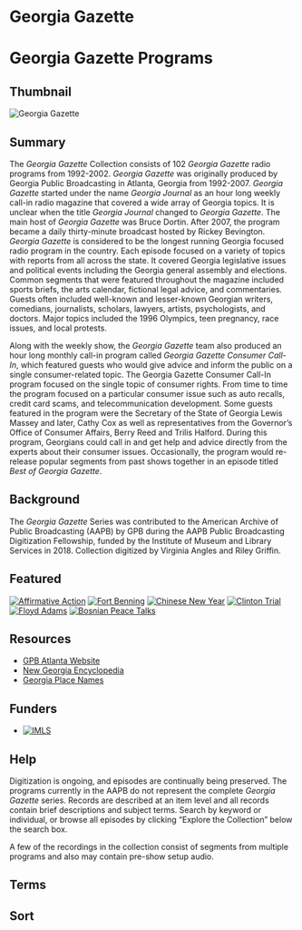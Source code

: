 # Georgia Gazette
# Georgia Gazette Programs

## Thumbnail

![Georgia Gazette](https://thumb.ibb.co/kitByn/about_gpb_building_front_0.jpg)

## Summary

The <em>Georgia Gazette</em> Collection consists of 102 <em>Georgia Gazette</em> radio programs from 1992-2002. <em> Georgia Gazette</em> was originally produced by Georgia Public Broadcasting in Atlanta, Georgia from 1992-2007. <em>Georgia Gazette</em> started under the name <em>Georgia Journal</em> as an hour long weekly call-in radio magazine that covered a wide array of Georgia topics. It is unclear when the title <em>Georgia Journal</em> changed to <em>Georgia Gazette</em>. The main host of <em>Georgia Gazette</em> was Bruce Dortin. After 2007, the program became a daily thirty-minute broadcast hosted by Rickey Bevington. <em>Georgia Gazette</em> is considered to be the longest running Georgia focused radio program in the country. Each episode focused on a variety of topics with reports from all across the state. It covered Georgia legislative issues and political events including the Georgia general assembly and elections. Common segments that were featured throughout the magazine included sports briefs, the arts calendar, fictional legal advice, and commentaries. Guests often included well-known and lesser-known Georgian writers, comedians, journalists, scholars, lawyers, artists, psychologists, and doctors. Major topics included the 1996 Olympics, teen pregnancy, race issues, and local protests.

Along with the weekly show, the <em>Georgia Gazette</em> team also produced an hour long monthly call-in program called <em>Georgia Gazette Consumer Call-In</em>, which featured guests who would give advice and inform the public on a single consumer-related topic. The Georgia Gazette Consumer Call-In program focused on the single topic of consumer rights. From time to time the program focused on a particular consumer issue such as auto recalls, credit card scams, and telecommunication development. Some guests featured in the program were the Secretary of the State of Georgia Lewis Massey and later, Cathy Cox as well as representatives from the Governor’s Office of Consumer Affairs, Berry Reed and Trilis Halford. During this program, Georgians could call in and get help and advice directly from the experts about their consumer issues. Occasionally, the program would re-release popular segments from past shows together in an episode titled <em>Best of Georgia Gazette</em>.

## Background

The <em>Georgia Gazette</em> Series was contributed to the American Archive of Public Broadcasting (AAPB) by GPB during the AAPB Public Broadcasting Digitization Fellowship, funded by the Institute of Museum and Library Services in 2018. Collection digitized by Virginia Angles and Riley Griffin.

## Featured

[![Affirmative Action](https://thumb.ibb.co/mEyuJn/1.png)](/catalog/cpb-aacip_519-m901z42x74)
[![Fort Benning](https://thumb.ibb.co/mEyuJn/1.png)](/catalog/cpb-aacip_519-v40js9jd38)
[![Chinese New Year](https://thumb.ibb.co/mEyuJn/1.png)](/catalog/cpb-aacip_519-vt1gh9cg1t)
[![Clinton Trial](https://thumb.ibb.co/mEyuJn/1.png)](/catalog/cpb-aacip_519-0k26970s1v)
[![Floyd Adams](https://thumb.ibb.co/mEyuJn/1.png)](/catalog/cpb-aacip_519-ww76t0j45w)
[![Bosnian Peace Talks](https://thumb.ibb.co/mEyuJn/1.png)](/catalog/cpb-aacip_519-862b854f91)

## Resources

- [GPB Atlanta Website](http://www.gpb.org/)
- [New Georgia Encyclopedia]( http://www.georgiaencyclopedia.org)
- [Georgia Place Names]( http://www.kenkrakow.com/gpn/georgia_place-names.htm)


## Funders

- [![IMLS](https://s3.amazonaws.com/americanarchive.org/org-logos/imls_logo.png "IMLS Logo")](https://www.imls.gov/)

## Help

Digitization is ongoing, and episodes are continually being preserved. The programs currently in the AAPB do not represent the complete <em>Georgia Gazette</em> series. Records are described at an item level and all records contain brief descriptions and subject terms. Search by keyword or individual, or browse all episodes by clicking “Explore the Collection” below the search box.

A few of the recordings in the collection consist of segments from multiple programs and also may contain pre-show setup audio.

## Terms

## Sort
